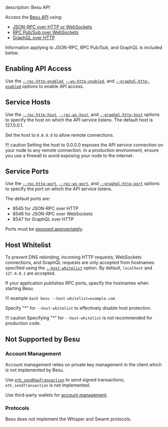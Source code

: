 description: Besu API
<!--- END of page meta data -->

Access the [Besu API](../../../Reference/API-Methods.md) using:

* [JSON-RPC over HTTP or WebSockets](Using-JSON-RPC-API.md) 
* [RPC Pub/Sub over WebSockets](RPC-PubSub.md)
* [GraphQL over HTTP](GraphQL.md)

Information applying to JSON-RPC, RPC Pub/Sub, and GraphQL is included below. 

## Enabling API Access 

Use the [`--rpc-http-enabled`](../../../Reference/CLI/CLI-Syntax.md#rpc-http-enabled), [`--ws-http-enabled`](../../../Reference/CLI/CLI-Syntax.md#rpc-ws-enabled),
and [`--graphql-http-enabled`](../../../Reference/CLI/CLI-Syntax.md#graphql-http-enabled) options to enable API access.

## Service Hosts

Use the [`--rpc-http-host`](../../../Reference/CLI/CLI-Syntax.md#rpc-http-host), [`--rpc-ws-host`](../../../Reference/CLI/CLI-Syntax.md#rpc-ws-host),
and [`--graphql-http-host`](../../../Reference/CLI/CLI-Syntax.md#graphql-http-host) options to specify the host on which the API service listens. 
The default host is 127.0.0.1.  

Set the host to `0.0.0.0` to allow remote connections. 

!!! caution 
    Setting the host to 0.0.0.0 exposes the API service connection on your node to any remote connection. In a 
    production environment, ensure you use a firewall to avoid exposing your node to the internet.  

## Service Ports

Use the [`--rpc-http-port`](../../../Reference/CLI/CLI-Syntax.md#rpc-http-port), [`--rpc-ws-port`](../../../Reference/CLI/CLI-Syntax.md#rpc-ws-port),
and [`--graphql-http-port`](../../../Reference/CLI/CLI-Syntax.md#graphql-http-port) options to specify the port on which the API service listens. 

The default ports are: 

* 8545 for JSON-RPC over HTTP
* 8546 for JSON-RPC over WebSockets
* 8547 for GraphQL over HTTP

Ports must be [exposed appropriately](../../Find-and-Connect/Managing-Peers.md#port-configuration).

## Host Whitelist 

To prevent DNS rebinding, incoming HTTP requests, WebSockets connections, and GraphQL requests are only accepted from hostnames 
specified using the [`--host-whitelist`](../../../Reference/CLI/CLI-Syntax.md#host-whitelist) option. 
By default, `localhost` and `127.0.0.1` are accepted.

If your application publishes RPC ports, specify the hostnames when starting Besu.
 
!!! example
    ```bash
    besu --host-whitelist=example.com
    ```
    
Specify "*" for `--host-whitelist` to effectively disable host protection.

!!! caution 
    Specifying "*" for `--host-whitelist` is not recommended for production code.
    
## Not Supported by Besu

### Account Management 

Account management relies on private key management in the client which is not implemented by Besu. 

Use [`eth_sendRawTransaction`](../../../Reference/API-Methods.md#eth_sendrawtransaction) to send signed transactions; `eth_sendTransaction` is not implemented. 

Use third-party wallets for [account management](../../Send-Transactions/Account-Management.md). 

### Protocols

Besu does not implement the Whisper and Swarm protocols.